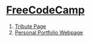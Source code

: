 # [FreeCodeCamp](https://freecodecamp.cn/)

1. [Tribute Page](https://threegeese.github.io/WEB/FCC/Tribute-Page/)
2. [Personal Portfolio Webpage](https://threegeese.github.io/WEB/FCC/Personal-Portfolio-Webpage/)
